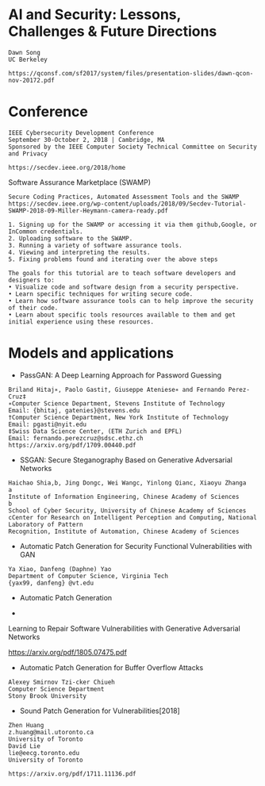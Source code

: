 # AI and Security: Lessons, Challenges & Future Directions

```
Dawn Song
UC Berkeley

https://qconsf.com/sf2017/system/files/presentation-slides/dawn-qcon-nov-20172.pdf
```
# Conference
```
IEEE Cybersecurity Development Conference
September 30-October 2, 2018 | Cambridge, MA
Sponsored by the IEEE Computer Society Technical Committee on Security and Privacy

https://secdev.ieee.org/2018/home
```
Software Assurance Marketplace (SWAMP) 
```
Secure Coding Practices, Automated Assessment Tools and the SWAMP
https://secdev.ieee.org/wp-content/uploads/2018/09/Secdev-Tutorial-SWAMP-2018-09-Miller-Heymann-camera-ready.pdf

1. Signing up for the SWAMP or accessing it via them github,Google, or InCommon credentials.
2. Uploading software to the SWAMP.
3. Running a variety of software assurance tools.
4. Viewing and interpreting the results.
5. Fixing problems found and iterating over the above steps

The goals for this tutorial are to teach software developers and designers to:
• Visualize code and software design from a security perspective.
• Learn specific techniques for writing secure code.
• Learn how software assurance tools can to help improve the security of their code.
• Learn about specific tools resources available to them and get initial experience using these resources.
```

# Models and applications 

- PassGAN: A Deep Learning Approach for Password Guessing
```
Briland Hitaj∗, Paolo Gasti†, Giuseppe Ateniese∗ and Fernando Perez-Cruz‡
∗Computer Science Department, Stevens Institute of Technology
Email: {bhitaj, gatenies}@stevens.edu
†Computer Science Department, New York Institute of Technology
Email: pgasti@nyit.edu
‡Swiss Data Science Center, (ETH Zurich and EPFL)
Email: fernando.perezcruz@sdsc.ethz.ch
https://arxiv.org/pdf/1709.00440.pdf
```
- SSGAN: Secure Steganography Based on Generative Adversarial Networks
```
Haichao Shia,b, Jing Dongc, Wei Wangc, Yinlong Qianc, Xiaoyu Zhanga
a
Institute of Information Engineering, Chinese Academy of Sciences
b
School of Cyber Security, University of Chinese Academy of Sciences
cCenter for Research on Intelligent Perception and Computing, National Laboratory of Pattern
Recognition, Institute of Automation, Chinese Academy of Sciences

```

- Automatic Patch Generation for Security Functional Vulnerabilities with GAN
```
Ya Xiao, Danfeng (Daphne) Yao
Department of Computer Science, Virginia Tech
{yax99, danfeng} @vt.edu
```

- Automatic Patch Generation

-

Learning to Repair Software Vulnerabilities with Generative Adversarial Networks

https://arxiv.org/pdf/1805.07475.pdf

- Automatic Patch Generation for Buffer Overflow Attacks
```
Alexey Smirnov Tzi-cker Chiueh
Computer Science Department
Stony Brook University

```

- Sound Patch Generation for Vulnerabilities[2018]
```
Zhen Huang
z.huang@mail.utoronto.ca
University of Toronto
David Lie
lie@eecg.toronto.edu
University of Toronto

https://arxiv.org/pdf/1711.11136.pdf
```


